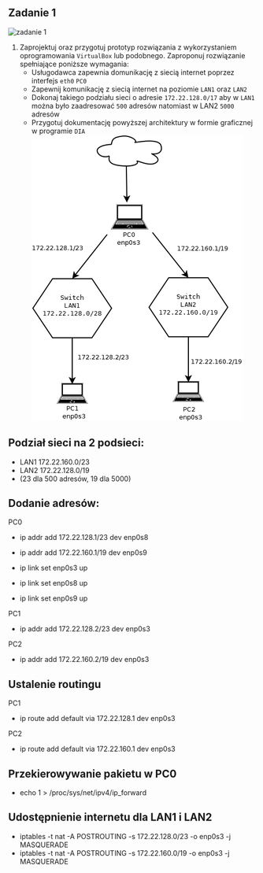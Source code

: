 Zadanie 1
---------

![zadanie 1](zadanie-1.svg)

1. Zaprojektuj oraz przygotuj prototyp rozwiązania z wykorzystaniem oprogramowania ``VirtualBox`` lub podobnego. 
Zaproponuj rozwiązanie spełniające poniższe wymagania:
   * Usługodawca zapewnia domunikację z siecią internet poprzez interfejs ``eth0`` ``PC0``
   * Zapewnij komunikację z siecią internet na poziomie ``LAN1`` oraz ``LAN2``
   * Dokonaj takiego podziału sieci o adresie ``172.22.128.0/17`` aby w ``LAN1`` można było zaadresować ``500`` adresów natomiast w LAN2 ``5000`` adresów    
   * Przygotuj dokumentację powyższej architektury w formie graficznej w programie ``DIA``
![Diagram1](Diagram1.png)
 
 Podział sieci na 2 podsieci:
---
  * LAN1 172.22.160.0/23 
  * LAN2 172.22.128.0/19
  * (23 dla 500 adresów, 19 dla 5000)
  
 Dodanie adresów:
  ---
   PC0
   * ip addr add 172.22.128.1/23 dev enp0s8 
   * ip addr add 172.22.160.1/19 dev enp0s9
    
   * ip link set enp0s3 up
   * ip link set enp0s8 up
   * ip link set enp0s9 up

   PC1
   * ip addr add 172.22.128.2/23 dev enp0s3

   PC2
   * ip addr add 172.22.160.2/19 dev enp0s3
    
 Ustalenie routingu
 ---
    
   PC1
   *  ip route add default via 172.22.128.1 dev enp0s3
   
   PC2
   *  ip route add default via 172.22.160.1 dev enp0s3
    
 Przekierowywanie pakietu w PC0
 ---
   * echo 1 > /proc/sys/net/ipv4/ip_forward
 
 Udostępnienie internetu dla LAN1 i LAN2
 ---
   * iptables -t nat -A POSTROUTING -s 172.22.128.0/23 -o enp0s3 -j MASQUERADE
   * iptables -t nat -A POSTROUTING -s 172.22.160.0/19 -o enp0s3 -j MASQUERADE
    
